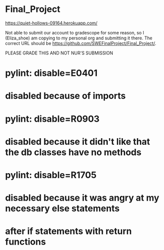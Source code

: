 # Final_Project

https://quiet-hollows-09164.herokuapp.com/

Not able to submit our account to gradescope for some reason, so I (Eliza_shoe) am copying to my personal org and submitting it there. The correct URL should be https://github.com/SWEFinalProject/Final_Project/.

PLEASE GRADE THIS AND NOT NUR'S SUBMISSION

# pylint: disable=E0401
# disabled because of imports

# pylint: disable=R0903
# disabled because it didn't like that the db classes have no methods

# pylint: disable=R1705
# disabled because it was angry at my necessary else statements
# after if statements with return functions
